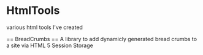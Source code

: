 HtmlTools
=========

various html tools I've created


== BreadCrumbs ==
A library to add dynamicly generated bread crumbs to a site via HTML 5 Session Storage
